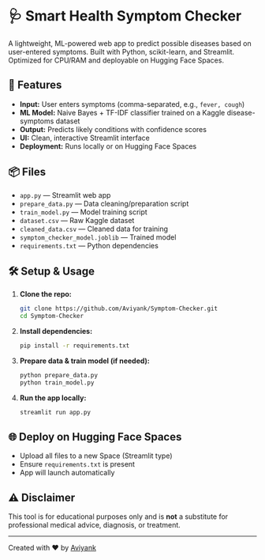 # 🩺 Smart Health Symptom Checker

A lightweight, ML-powered web app to predict possible diseases based on user-entered symptoms. Built with Python, scikit-learn, and Streamlit. Optimized for CPU/RAM and deployable on Hugging Face Spaces.

## 🚀 Features
- **Input:** User enters symptoms (comma-separated, e.g., `fever, cough`)
- **ML Model:** Naive Bayes + TF-IDF classifier trained on a Kaggle disease-symptoms dataset
- **Output:** Predicts likely conditions with confidence scores
- **UI:** Clean, interactive Streamlit interface
- **Deployment:** Runs locally or on Hugging Face Spaces

## 📦 Files
- `app.py` — Streamlit web app
- `prepare_data.py` — Data cleaning/preparation script
- `train_model.py` — Model training script
- `dataset.csv` — Raw Kaggle dataset
- `cleaned_data.csv` — Cleaned data for training
- `symptom_checker_model.joblib` — Trained model
- `requirements.txt` — Python dependencies

## 🛠️ Setup & Usage
1. **Clone the repo:**
   ```bash
   git clone https://github.com/Aviyank/Symptom-Checker.git
   cd Symptom-Checker
   ```
2. **Install dependencies:**
   ```bash
   pip install -r requirements.txt
   ```
3. **Prepare data & train model (if needed):**
   ```bash
   python prepare_data.py
   python train_model.py
   ```
4. **Run the app locally:**
   ```bash
   streamlit run app.py
   ```

## 🌐 Deploy on Hugging Face Spaces
- Upload all files to a new Space (Streamlit type)
- Ensure `requirements.txt` is present
- App will launch automatically

## ⚠️ Disclaimer
This tool is for educational purposes only and is **not** a substitute for professional medical advice, diagnosis, or treatment.

---
Created with ❤️ by [Aviyank](https://github.com/Aviyank)
